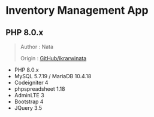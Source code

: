 # Inventory Management App

## PHP 8.0.x

> Author : Nata
>
> Origin : [GitHub/ikrarwinata](https://github.com/ikrarwinata/inventory)

- PHP 8.0.x
- MySQL 5.7.19 / MariaDB 10.4.18
- Codeigniter 4
- phpspreadsheet 1.18
- AdminLTE 3
- Bootstrap 4
- JQuery 3.5
